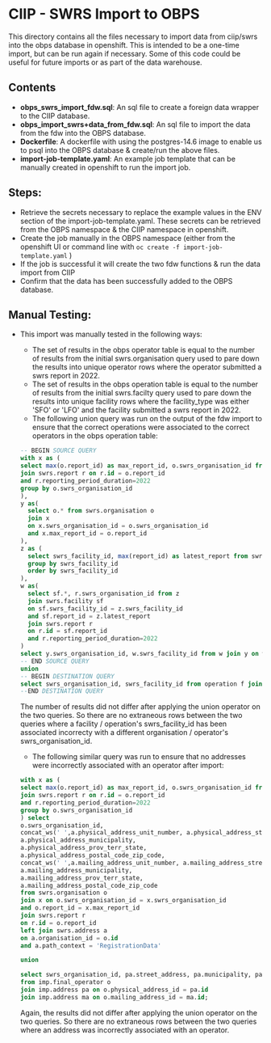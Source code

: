 # CIIP - SWRS Import to OBPS

This directory contains all the files necessary to import data from ciip/swrs into the obps database in openshift. This is intended to be a one-time import, but can be run again if necessary. Some of this code could be useful for future imports or as part of the data warehouse.

## Contents

- **obps_swrs_import_fdw.sql**: An sql file to create a foreign data wrapper to the CIIP database.
- **obps_import_swrs+data_from_fdw.sql**: An sql file to import the data from the fdw into the OBPS database.
- **Dockerfile**: A dockerfile with using the postgres-14.6 image to enable us to psql into the OBPS database & create/run the above files.
- **import-job-template.yaml**: An example job template that can be manually created in openshift to run the import job.

## Steps:

- Retrieve the secrets necessary to replace the example values in the ENV section of the import-job-template.yaml. These secrets can be retrieved from the OBPS namespace & the CIIP namespace in openshift.
- Create the job manually in the OBPS namespace (either from the openshift UI or command line with `oc create -f import-job-template.yaml` )
- If the job is successful it will create the two fdw functions & run the data import from CIIP
- Confirm that the data has been successfully added to the OBPS database.

## Manual Testing:

- This import was manually tested in the following ways:
  - The set of results in the obps operator table is equal to the number of results from the initial swrs.organisation query used to pare down the results into unique operator rows where the operator submitted a swrs report in 2022.
  - The set of results in the obps operation table is equal to the number of results from the initial swrs.facilty query used to pare down the results into unique facility rows where the facility_type was either 'SFO' or 'LFO' and the facility submitted a swrs report in 2022.
  - The following union query was run on the output of the fdw import to ensure that the correct operations were associated to the correct operators in the obps operation table:

  ``` sql
  -- BEGIN SOURCE QUERY
  with x as (
  select max(o.report_id) as max_report_id, o.swrs_organisation_id from swrs.organisation o
  join swrs.report r on r.id = o.report_id
  and r.reporting_period_duration=2022
  group by o.swrs_organisation_id
  ),
  y as(
    select o.* from swrs.organisation o
    join x
    on x.swrs_organisation_id = o.swrs_organisation_id
    and x.max_report_id = o.report_id
  ),
  z as (
    select swrs_facility_id, max(report_id) as latest_report from swrs.facility where facility_type in ('SFO', 'LFO')
    group by swrs_facility_id
    order by swrs_facility_id
  ),
  w as(
    select sf.*, r.swrs_organisation_id from z
    join swrs.facility sf
    on sf.swrs_facility_id = z.swrs_facility_id
    and sf.report_id = z.latest_report
    join swrs.report r
    on r.id = sf.report_id
    and r.reporting_period_duration=2022
  )
  select y.swrs_organisation_id, w.swrs_facility_id from w join y on w.swrs_organisation_id = y.swrs_organisation_id
  -- END SOURCE QUERY
  union
  -- BEGIN DESTINATION QUERY
  select swrs_organisation_id, swrs_facility_id from operation f join operator o on f.operator_id = o.id;
  --END DESTINATION QUERY
  ```
  The number of results did not differ after applying the union operator on the two queries. So there are no extraneous rows between the two queries where a facility / operation's swrs_facility_id has been associated incorrecty with a different organisation / operator's swrs_organisation_id.

  - The following similar query was run to ensure that no addresses were incorrectly associated with an operator after import:
  ``` sql
  with x as (
  select max(o.report_id) as max_report_id, o.swrs_organisation_id from swrs.organisation o
  join swrs.report r on r.id = o.report_id
  and r.reporting_period_duration=2022
  group by o.swrs_organisation_id
  ) select
  o.swrs_organisation_id,
  concat_ws(' ',a.physical_address_unit_number, a.physical_address_street_number, a.physical_address_street_number_suffix, a.physical_address_street_name, a.physical_address_street_type, a.physical_address_street_direction) as physical_street_address,
  a.physical_address_municipality,
  a.physical_address_prov_terr_state,
  a.physical_address_postal_code_zip_code,
  concat_ws(' ',a.mailing_address_unit_number, a.mailing_address_street_number, a.mailing_address_street_number_suffix, a.mailing_address_street_name, a.mailing_address_street_type, a.mailing_address_street_direction) as mailing_street_address,
  a.mailing_address_municipality,
  a.mailing_address_prov_terr_state,
  a.mailing_address_postal_code_zip_code
  from swrs.organisation o
  join x on o.swrs_organisation_id = x.swrs_organisation_id
  and o.report_id = x.max_report_id
  join swrs.report r
  on r.id = o.report_id
  left join swrs.address a
  on a.organisation_id = o.id
  and a.path_context = 'RegistrationData'

  union

  select swrs_organisation_id, pa.street_address, pa.municipality, pa.province, pa.postal_code, ma.street_address, ma.municipality, ma.province, ma.postal_code
  from imp.final_operator o
  join imp.address pa on o.physical_address_id = pa.id
  join imp.address ma on o.mailing_address_id = ma.id;
  ```
  Again, the results did not differ after applying the union operator on the two queries. So there are no extraneous rows between the two queries where an address was incorrectly associated with an operator.
